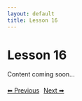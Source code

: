 ```yaml
---
layout: default
title: Lesson 16
---
```


# Lesson 16

Content coming soon...

<div style="margin-top: 20px;">
<a href="/docs/intermediate/Lessons/lesson_15.html" style="margin-right: 10px;">⬅ Previous</a><a href="/docs/intermediate/Lessons/lesson_17.html">Next ➡</a>
</div>
